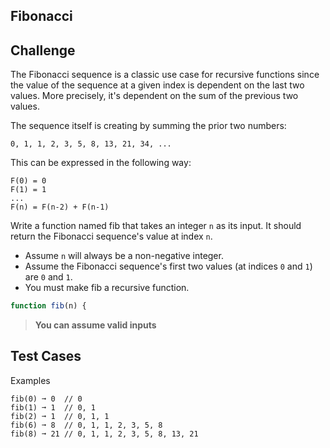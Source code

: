 Fibonacci
---

## Challenge

The Fibonacci sequence is a classic use case for recursive functions since the value of the sequence at a given index is dependent on the last two values. More precisely, it's dependent on the sum of the previous two values.

The sequence itself is creating by summing the prior two numbers:

```
0, 1, 1, 2, 3, 5, 8, 13, 21, 34, ...
```

This can be expressed in the following way:

```
F(0) = 0
F(1) = 1
...
F(n) = F(n-2) + F(n-1)
```

Write a function named fib that takes an integer `n` as its input. It should return the Fibonacci sequence's value at index `n`.

- Assume `n` will always be a non-negative integer.
- Assume the Fibonacci sequence's first two values (at indices `0` and `1`) are `0` and `1`.
- You must make fib a recursive function.

```js
function fib(n) {
```

> **You can assume valid inputs**

## Test Cases

Examples

```
fib(0) ➞ 0  // 0
fib(1) ➞ 1  // 0, 1
fib(2) ➞ 1  // 0, 1, 1
fib(6) ➞ 8  // 0, 1, 1, 2, 3, 5, 8
fib(8) ➞ 21 // 0, 1, 1, 2, 3, 5, 8, 13, 21
```
